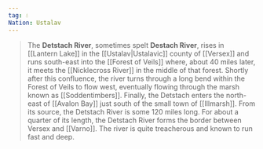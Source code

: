 ```yaml
---
tag: 💧
Nation: Ustalav
---
```

> The **Detstach River**, sometimes spelt **Destach River**, rises in [[Lantern Lake]] in the [[Ustalav|Ustalavic]] county of [[Versex]] and runs south-east into the [[Forest of Veils]] where, about 40 miles later, it meets the [[Nicklecross River]] in the middle of that forest. Shortly after this confluence, the river turns through a long bend within the Forest of Veils to flow west, eventually flowing through the marsh known as [[Soddentimbers]]. Finally, the Detstach enters the north-east of [[Avalon Bay]] just south of the small town of [[Illmarsh]]. From its source, the Detstach River is some 120 miles long.
> For about a quarter of its length, the Detstach River forms the border between Versex and [[Varno]].
> The river is quite treacherous and known to run fast and deep.








